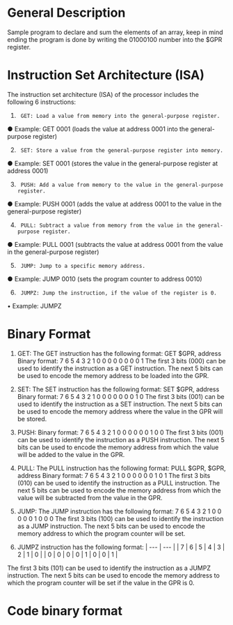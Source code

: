 # General Description
Sample program to declare and sum the elements of an array, keep in mind ending the program is done by writing the 01000100 number into the $GPR register.
# Instruction Set Architecture (ISA)
The instruction set architecture (ISA) of the processor includes the following 6 instructions: 
1.   	GET: Load a value from memory into the general-purpose register.
●        Example: GET 0001 (loads the value at address 0001 into the general-purpose register)
 
2.   	SET: Store a value from the general-purpose register into memory.
●        Example: SET 0001 (stores the value in the general-purpose register at address 0001)
 
3.   	PUSH: Add a value from memory to the value in the general-purpose register.
●        Example: PUSH 0001 (adds the value at address 0001 to the value in the general-purpose register)
 
4.   	PULL: Subtract a value from memory from the value in the general-purpose register.
●        Example:  PULL 0001 (subtracts the value at address 0001 from the value in the general-purpose register)
 
5.   	JUMP: Jump to a specific memory address.
●        Example:  JUMP 0010 (sets the program counter to address 0010)
 
 
6.   	JUMPZ: Jump the instruction, if the value of the register is 0.
•	Example: JUMPZ

# Binary Format
1. GET: The GET instruction has the following format: GET $GPR, address Binary format:
7	6	5	4	3	2	1	0
0	0	0	0	0	0	0	1
The first 3 bits (000) can be used to identify the instruction as a GET instruction. The next 5 bits can be used to encode the memory address to be loaded into the GPR.

2.	SET: The SET instruction has the following format: SET $GPR, address Binary format:
7	6	5	4	3	2	1	0
0	0	0	0	0	0	1	0
The first 3 bits (001) can be used to identify the instruction as a SET instruction. The next 5 bits can be used to encode the memory address where the value in the GPR will be stored.

3.	PUSH: Binary format:
7	6	5	4	3	2	1	0
0	0	0	0	0	1	0	0
The first 3 bits (001) can be used to identify the instruction as a PUSH instruction. The next 5 bits can be used to encode the memory address from which the value will be added to the value in the GPR.




4.	PULL: The PULL instruction has the following format: PULL $GPR, $GPR, address Binary format:
7	6	5	4	3	2	1	0
0	0	0	0	0	1	0	1
The first 3 bits (010) can be used to identify the instruction as a PULL instruction. The next 5 bits can be used to encode the memory address from which the value will be subtracted from the value in the GPR.

5.	JUMP: The JUMP instruction has the following format: 
7	6	5	4	3	2	1	0
0	0	0	0	1	0	0	0
The first 3 bits (100) can be used to identify the instruction as a JUMP instruction. The next 5 bits can be used to encode the memory address to which the program counter will be set.
 
6.	JUMPZ instruction has the following format: 
| --- | --- |
| 7 |	6 |	5 |	4 |	3 |	2 |	1 |	0 |
| 0 | 0 | 0 | 0 | 1 | 0 | 0 | 1 |

The first 3 bits (101) can be used to identify the instruction as a JUMPZ instruction. The next 5 bits can be used to encode the memory address to which the program counter will be set if the value in the GPR is 0.

# Code binary format
